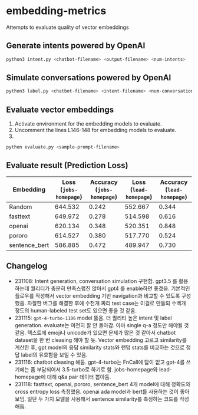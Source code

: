 # embedding-metrics

Attempts to evaluate quality of vector embeddings

## Generate intents powered by OpenAI

```bash
python3 intent.py <chatbot-filename> <output-filename> <num-intents>
```

## Simulate conversations powered by OpenAI

```bash
python3 label.py <chatbot-filename> <intent-filename> <num-conversations> <output-filename>
```

## Evaluate vector embeddings

1. Activate environment for the embedding models to evaluate.
2. Uncomment the lines L146-148 for embedding models to evaluate.
3.

```bash
python evaluate.py <sample-prompt-filename>
```

## Evaluate result (Prediction Loss)

| Embedding     | Loss (`jobs-homepage`) | Accuracy (`jobs-homepage`) | Loss (`lead-homepage`) | Accuracy (`lead-homepage`) |
| ------------- | ---------------------- | -------------------------- | ---------------------- | -------------------------- |
| Random        |               644.532  |                      0.242 |                552.667 |                      0.344 |
| fasttext      |               649.972  |                      0.278 |                514.598 |                      0.616 | 
| openai        |               620.134  |                      0.348 |                520.351 |                      0.848 | 
| pororo        |               614.527  |                      0.380 |                517.770 |                      0.524 | 
| sentence_bert |               586.885  |                      0.472 |                489.947 |                      0.730 | 

## Changelog

- 231108: Intent generation, conversation simulation 구현함. gpt3.5 를 활용하는데 퀄리티가 충분히 만족스럽진 않아서 gpt4 를 enable하면 좋겠음. 기본적인 플로우를 작성해서 vector embedding 기반 navigation과 비교할 수 있도록 구성했음. 자잘한 버그를 해결한 후에 수천개 짜리 test case는 이걸로 만들되 수백개 정도의 human-labeled test set도 있으면 좋을 것 같음.
- 231115: `gpt-4-turbo-1106` model 뚫음. 더 퀄리티 높은 intent 및 label generation. evaluate는 여전히 잘 안 돌아감. 아마 single q-a 정도만 해야될 것 같음. 텍스트에 emoji나 unicode가 있으면 문제가 많은 것 같아서 chatbot dataset을 한 번 cleasing 해야 할 듯. Vector embedding 고르고 similarity를 계산한 후, gpt model의 응답 similarity stats와 랜덤 stats를 비교하는 것으로 정답 label의 유효함을 보일 수 있음.
- 231116: chatbot cleasing 해둠. gpt-4-turbo는 FnCall에 답이 없고 gpt-4를 쓰기에는 좀 부담되어서 3.5-turbo로 하기로 함. jobs-homepage와 lead-homepage에 대해 q&a pair 데이터 뽑아둠.
- 231118: fasttext, openai, pororo, sentence_bert 4개 model에 대해 정확도와 cross entropy loss 측정했음. openai ada model과 bert를 사용하는 것이 좋아보임. 일단 두 가지 모델을 사용해서 sentence similarity를 측정하는 코드를 작성해둠.